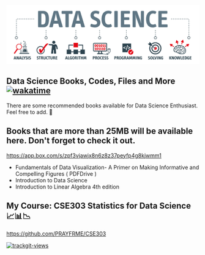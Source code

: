<img src="https://github.com/PRAYFRME/Data-Science/blob/main/DataScience.png?raw=true" alt="DataScience">

## Data Science Books, Codes, Files and More [![wakatime](https://wakatime.com/badge/github/PRAYFRME/Data-Science.svg)](https://wakatime.com/badge/github/PRAYFRME/Data-Science)
There are some recommended books available for Data Science Enthusiast. Feel free to add. 💝



## Books that are more than 25MB will be available here. Don't forget to check it out. 
https://app.box.com/s/zpf3vjawjx8n6z8z37peyfp4g8kjwmm1

- Fundamentals of Data Visualization- A Primer on Making Informative and Compelling Figures ( PDFDrive )
- Introduction to Data Science
- Introduction to Linear Algebra 4th edition

## My Course: CSE303 Statistics for Data Science 📈📊📉
https://github.com/PRAYFRME/CSE303




<a href="https://trackgit.com">
<img src="https://us-central1-trackgit-analytics.cloudfunctions.net/token/ping/kvwvnx7y16fkykghpxgk" alt="trackgit-views" />
</a>
